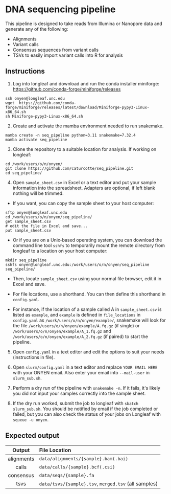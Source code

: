 # DNA sequencing pipeline

This pipeline is designed to take reads from Illumina or Nanopore data and generate any of the following:
- Alignments
- Variant calls
- Consensus sequences from variant calls
- TSVs to easily import variant calls into R for analysis

## Instructions
1. Log into longleaf and download and run the conda installer miniforge:
 https://github.com/conda-forge/miniforge/releases

 ```
 ssh onyen@longleaf.unc.edu
 wget  https://github.com/conda-forge/miniforge/releases/latest/download/Miniforge-pypy3-Linux-x86_64.sh
 sh Miniforge-pypy3-Linux-x86_64.sh
 ```

2. Create and activate the mamba environment needed to run snakemake.
 ```
 mamba create -n seq_pipeline python=3.11 snakemake=7.32.4
 mamba activate seq_pipeline
 ```
3. Clone the repository to a suitable location for analysis. If working on longleaf:
```
cd /work/users/o/n/onyen/
git clone https://github.com/caturcotte/seq_pipeline.git
cd seq_pipeline/
```

4. Open `sample_sheet.csv` in Excel or a text editor and put your sample information into the spreadsheet. Adapters are optional, if left blank nothing will be trimmed.

- If you want, you can copy the sample sheet to your host computer:
```
sftp onyen@longleaf.unc.edu
cd /work/users/o/n/onyen/seq_pipeline/
get sample_sheet.csv
# edit the file in Excel and save...
put sample_sheet.csv
```
- Or if you are on a Unix-based operating system, you can download the command line tool `sshfs` to temporarily mount the remote directory from longleaf to a location on your host computer:
```
mkdir seq_pipeline
sshfs onyen@longleaf.unc.edu:/work/users/o/n/onyen/seq_pipeline seq_pipeline/
```
- Then, locate `sample_sheet.csv` using your normal file browser, edit it in Excel and save.

- For file locations, use a shorthand. You can then define this shorthand in `config.yaml`.
- For instance, if the location of a sample called A in `sample_sheet.csv` is listed as `example`, and `example` is defined in `file_locations` in `config.yaml` as `/work/users/o/n/onyen/example/`, snakemake will look for the file `/work/users/o/n/onyen/example/A.fq.gz` (if single) or `/work/users/o/n/onyen/example/A_1.fq.gz` and `/work/users/o/n/onyen/example/A_2.fq.gz` (if paired) to start the pipeline.

5. Open `config.yaml` in a text editor and edit the options to suit your needs (instructions in file).

6. Open `slurm/config.yaml` in a text editor and replace `YOUR EMAIL HERE` with your ONYEN email. Also enter your email into `--mail-user` in `slurm_sub.sh`.

7. Perform a dry run of the pipeline with `snakemake -n`. If it fails, it's likely you did not input your samples correctly into the sample sheet.

8. If the dry run worked, submit the job to longleaf with `sbatch slurm_sub.sh`. You should be notified by email if the job completed or failed, but you can also check the status of your jobs on Longleaf with `squeue -u onyen`.
   
## Expected output
|**Output**|**File Location**|
|:--------:|:----------------|
|alignments|`data/alignments/{sample}.bam(.bai)`|
|calls|`data/calls/{sample}.bcf(.csi)`|
|consensus|`data/seqs/{sample}.fa`|
|tsvs|`data/tsvs/{sample}.tsv`, `merged.tsv` (all samples)|
